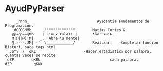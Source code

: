 # AyudPyParser



         _nnnn_                      	      Ayudantia Fundamentos de Programacion.
        dGGGGMMb     ,"""""""""""""".		Matias Cortes G. 
       @p~qp~~qMb    | Linux Rules! |		Año: 2016.
       M|@||@) M|   _;	Abre tu mente|	
       @,----.JM| -'  \____________/		Realizar: 	-Completar funcion Bisturi, saca tags html
      JS^\__/  qKL						-Hacer estadistica por palabra, cuantas veces se repite 
     dZP        qKRb			     				cada palabra.
    dZP          qKKb						
 
